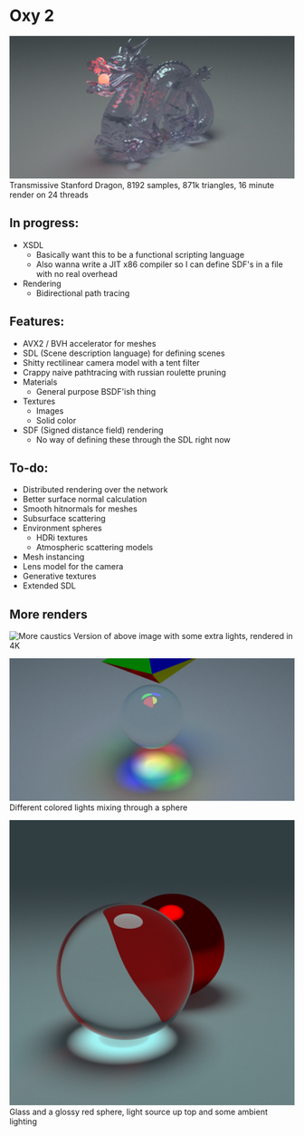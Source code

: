 # Oxy 2

![Dragon](images/dragon.png)
Transmissive Stanford Dragon, 8192 samples, 871k triangles, 16 minute render on 24 threads

## In progress:
* XSDL
    * Basically want this to be a functional scripting language
    * Also wanna write a JIT x86 compiler so I can define SDF's in a file with no real overhead
* Rendering
    * Bidirectional path tracing

## Features:

* AVX2 / BVH accelerator for meshes
* SDL (Scene description language) for defining scenes
* Shitty rectilinear camera model with a tent filter
* Crappy naive pathtracing with russian roulette pruning
* Materials
  * General purpose BSDF'ish thing
* Textures
  * Images
  * Solid color
* SDF (Signed distance field) rendering
  * No way of defining these through the SDL right now

## To-do:

* Distributed rendering over the network
* Better surface normal calculation
* Smooth hitnormals for meshes
* Subsurface scattering
* Environment spheres
  * HDRi textures
  * Atmospheric scattering models
* Mesh instancing
* Lens model for the camera
* Generative textures
* Extended SDL

## More renders

![More caustics](images/caustic3.png)
Version of above image with some extra lights, rendered in 4K

![Caustic](images/caustic.png)
Different colored lights mixing through a sphere

![Glass](images/glass2.png)
Glass and a glossy red sphere, light source up top and some ambient lighting
